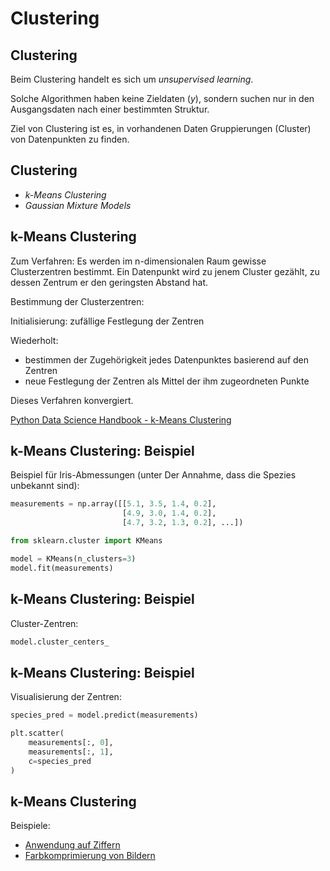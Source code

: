# Clustering

## Clustering

Beim Clustering handelt es sich um _unsupervised learning_.

Solche Algorithmen haben keine Zieldaten (_y_), sondern suchen nur in den Ausgangsdaten nach einer bestimmten Struktur.

Ziel von Clustering ist es, in vorhandenen Daten Gruppierungen (Cluster) von Datenpunkten zu finden.

## Clustering

- _k-Means Clustering_
- _Gaussian Mixture Models_

## k-Means Clustering

Zum Verfahren: Es werden im n-dimensionalen Raum gewisse Clusterzentren bestimmt. Ein Datenpunkt wird zu jenem Cluster gezählt, zu dessen Zentrum er den geringsten Abstand hat.

Bestimmung der Clusterzentren:

Initialisierung: zufällige Festlegung der Zentren

Wiederholt:

- bestimmen der Zugehörigkeit jedes Datenpunktes basierend auf den Zentren
- neue Festlegung der Zentren als Mittel der ihm zugeordneten Punkte

Dieses Verfahren konvergiert.

[Python Data Science Handbook - k-Means Clustering](https://jakevdp.github.io/PythonDataScienceHandbook/05.11-k-means.html)

## k-Means Clustering: Beispiel

Beispiel für Iris-Abmessungen (unter Der Annahme, dass die Spezies unbekannt sind):

```py
measurements = np.array([[5.1, 3.5, 1.4, 0.2],
                         [4.9, 3.0, 1.4, 0.2],
                         [4.7, 3.2, 1.3, 0.2], ...])

from sklearn.cluster import KMeans

model = KMeans(n_clusters=3)
model.fit(measurements)
```

## k-Means Clustering: Beispiel

Cluster-Zentren:

```py
model.cluster_centers_
```

## k-Means Clustering: Beispiel

Visualisierung der Zentren:

```py
species_pred = model.predict(measurements)

plt.scatter(
    measurements[:, 0],
    measurements[:, 1],
    c=species_pred
)
```

## k-Means Clustering

Beispiele:

- [Anwendung auf Ziffern](https://jakevdp.github.io/PythonDataScienceHandbook/05.11-k-means.html#Example-1:-k-means-on-digits)
- [Farbkomprimierung von Bildern](https://jakevdp.github.io/PythonDataScienceHandbook/05.11-k-means.html#Example-2:-k-means-for-color-compression)

